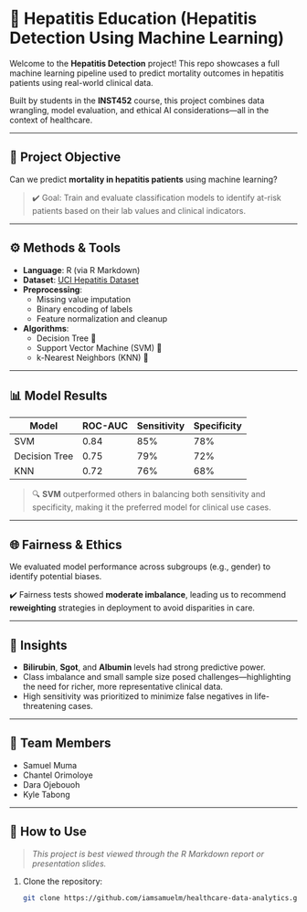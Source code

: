 # 🧬 Hepatitis Education (Hepatitis Detection Using Machine Learning)

Welcome to the **Hepatitis Detection** project! This repo showcases a full machine learning pipeline used to predict mortality outcomes in hepatitis patients using real-world clinical data.

Built by students in the **INST452** course, this project combines data wrangling, model evaluation, and ethical AI considerations—all in the context of healthcare.

---

## 🎯 Project Objective

Can we predict **mortality in hepatitis patients** using machine learning?

> ✔️ Goal: Train and evaluate classification models to identify at-risk patients based on their lab values and clinical indicators.

---

## ⚙️ Methods & Tools

- **Language**: R (via R Markdown)
- **Dataset**: [UCI Hepatitis Dataset](https://archive.ics.uci.edu/ml/datasets/hepatitis)
- **Preprocessing**:
  - Missing value imputation
  - Binary encoding of labels
  - Feature normalization and cleanup
- **Algorithms**:
  - Decision Tree 🌳
  - Support Vector Machine (SVM) 🔎
  - k-Nearest Neighbors (KNN) 🧭

---

## 📊 Model Results

| Model      | ROC-AUC | Sensitivity | Specificity |
|------------|---------|-------------|-------------|
| SVM        | 0.84    | 85%         | 78%         |
| Decision Tree | 0.75 | 79%         | 72%         |
| KNN        | 0.72    | 76%         | 68%         |

> 🔍 **SVM** outperformed others in balancing both sensitivity and specificity, making it the preferred model for clinical use cases.

---

## 🌐 Fairness & Ethics

We evaluated model performance across subgroups (e.g., gender) to identify potential biases.

✔️ Fairness tests showed **moderate imbalance**, leading us to recommend **reweighting** strategies in deployment to avoid disparities in care.

---

## 🧠 Insights

- **Bilirubin**, **Sgot**, and **Albumin** levels had strong predictive power.
- Class imbalance and small sample size posed challenges—highlighting the need for richer, more representative clinical data.
- High sensitivity was prioritized to minimize false negatives in life-threatening cases.

---

## 👥 Team Members

- Samuel Muma  
- Chantel Orimoloye  
- Dara Ojebouoh  
- Kyle Tabong  

---

## 📢 How to Use

> _This project is best viewed through the R Markdown report or presentation slides._

1. Clone the repository:
   ```bash
   git clone https://github.com/iamsamuelm/healthcare-data-analytics.git
